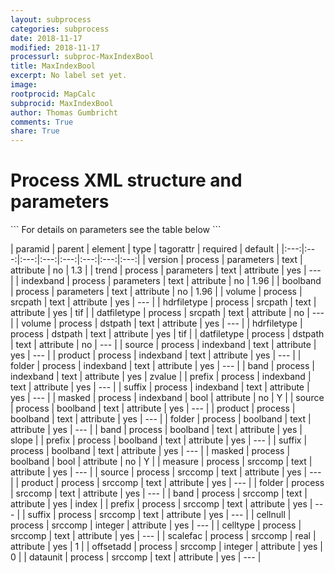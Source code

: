 ```yaml
---
layout: subprocess
categories: subprocess
date: 2018-11-17
modified: 2018-11-17
processurl: subproc-MaxIndexBool
title: MaxIndexBool
excerpt: No label set yet.
image: 
rootprocid: MapCalc
subprocid: MaxIndexBool
author: Thomas Gumbricht
comments: True
share: True
---
```


<h1 class='foot-description'>Process XML structure and parameters</h1>
```
For details on parameters see the table below
<?xml version="1.0" ?>
<process>
  <!--Generated from python-->
  <userproj plotid="yourplotid" projectid="yourprojectid" siteid="yoursiteid" system="systemid" tractid="yourtractid" userid="youruserid"/>
  <period endday="DD" endmonth="MM" endyear="YYYY" seasonendday="DD" seasonendmonth="MM" seasonstartday="DD" seasonstartmonth="MM" startday="DD" startmonth="MM" startyear="YYYY" timestep="timestep"/>
  <parameters boolband="txtstring" indexband="txtstring" trend="txtstring" version="txtstring"/>
  <srcpath datfiletype="txtstring" hdrfiletype="txtstring" volume="txtstring"/>
  <dstpath datfiletype="txtstring" hdrfiletype="txtstring" volume="txtstring"/>
  <indexband band="txtstring" folder="txtstring" masked="True/False" prefix="txtstring" product="txtstring" source="txtstring" suffix="txtstring"/>
  <boolband band="txtstring" folder="txtstring" masked="True/False" prefix="txtstring" product="txtstring" source="txtstring" suffix="txtstring"/>
  <srccomp band="txtstring" cellnull="xyz" celltype="txtstring" dataunit="txtstring" folder="txtstring" measure="txtstring" offsetadd="xyz" prefix="txtstring" product="txtstring" scalefac="xyz.abc" source="txtstring" suffix="txtstring"/>
</process>
```

| paramid | parent | element | type | tagorattr | required | default |
|:---:|:---:|:---:|:---:|:---:|:---:|:---:|:---:|
| version | process | parameters | text | attribute | no | 1.3 |
| trend | process | parameters | text | attribute | yes | --- |
| indexband | process | parameters | text | attribute | no | 1.96 |
| boolband | process | parameters | text | attribute | no | 1.96 |
| volume | process | srcpath | text | attribute | yes | --- |
| hdrfiletype | process | srcpath | text | attribute | yes | tif |
| datfiletype | process | srcpath | text | attribute | no | --- |
| volume | process | dstpath | text | attribute | yes | --- |
| hdrfiletype | process | dstpath | text | attribute | yes | tif |
| datfiletype | process | dstpath | text | attribute | no | --- |
| source | process | indexband | text | attribute | yes | --- |
| product | process | indexband | text | attribute | yes | --- |
| folder | process | indexband | text | attribute | yes | --- |
| band | process | indexband | text | attribute | yes | zvalue |
| prefix | process | indexband | text | attribute | yes | --- |
| suffix | process | indexband | text | attribute | yes | --- |
| masked | process | indexband | bool | attribute | no | Y |
| source | process | boolband | text | attribute | yes | --- |
| product | process | boolband | text | attribute | yes | --- |
| folder | process | boolband | text | attribute | yes | --- |
| band | process | boolband | text | attribute | yes | slope |
| prefix | process | boolband | text | attribute | yes | --- |
| suffix | process | boolband | text | attribute | yes | --- |
| masked | process | boolband | bool | attribute | no | Y |
| measure | process | srccomp | text | attribute | yes | --- |
| source | process | srccomp | text | attribute | yes | --- |
| product | process | srccomp | text | attribute | yes | --- |
| folder | process | srccomp | text | attribute | yes | --- |
| band | process | srccomp | text | attribute | yes | index |
| prefix | process | srccomp | text | attribute | yes | --- |
| suffix | process | srccomp | text | attribute | yes | --- |
| cellnull | process | srccomp | integer | attribute | yes | --- |
| celltype | process | srccomp | text | attribute | yes | --- |
| scalefac | process | srccomp | real | attribute | yes | 1 |
| offsetadd | process | srccomp | integer | attribute | yes | 0 |
| dataunit | process | srccomp | text | attribute | yes | --- |
